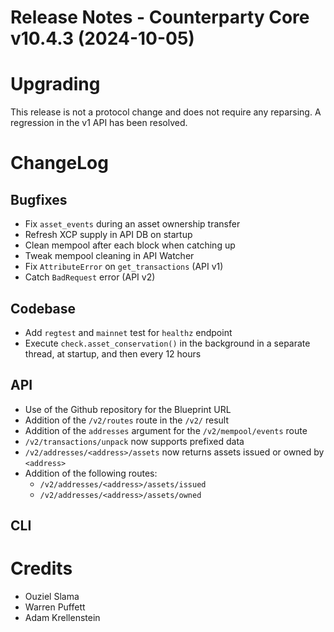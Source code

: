 # Release Notes - Counterparty Core v10.4.3 (2024-10-05)


# Upgrading

This release is not a protocol change and does not require any reparsing. A regression in the v1 API has been resolved.

# ChangeLog


## Bugfixes

- Fix `asset_events` during an asset ownership transfer
- Refresh XCP supply in API DB on startup
- Clean mempool after each block when catching up
- Tweak mempool cleaning in API Watcher
- Fix `AttributeError` on `get_transactions` (API v1)
- Catch `BadRequest` error (API v2)

## Codebase

- Add `regtest` and `mainnet` test for `healthz` endpoint
- Execute `check.asset_conservation()` in the background in a separate thread, at startup, and then every 12 hours

## API

- Use of the Github repository for the Blueprint URL
- Addition of the `/v2/routes` route in the `/v2/` result
- Addition of the `addresses` argument for the `/v2/mempool/events` route
- `/v2/transactions/unpack` now supports prefixed data
- `/v2/addresses/<address>/assets` now returns assets issued or owned by `<address>`
- Addition of the following routes:
    - `/v2/addresses/<address>/assets/issued`
    - `/v2/addresses/<address>/assets/owned`

## CLI


# Credits

* Ouziel Slama
* Warren Puffett
* Adam Krellenstein
